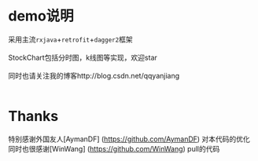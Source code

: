 
# demo说明
采用主流`rxjava`+`retrofit`+`dagger2`框架<br><br>
StockChart包括分时图，k线图等实现，欢迎star<br><br>
同时也请关注我的博客http://blog.csdn.net/qqyanjiang<br>
<br>


# Thanks 
特别感谢外国友人[AymanDF]
(https://github.com/AymanDF)
对本代码的优化
同时也很感谢[WinWang] 
(https://github.com/WinWang)
pull的代码
